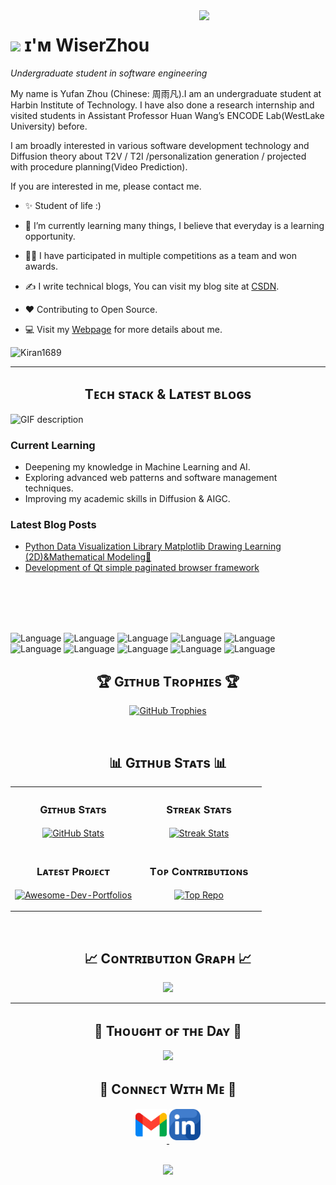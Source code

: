 <!--Banner-->

<div>
  <img align="right" width="40%" src="https://owlbertsio-resized.s3.amazonaws.com/Popper.psd.full.png">
</div>

<!--Header Name-->

# <img src="https://emojis.slackmojis.com/emojis/images/1531849430/4246/blob-sunglasses.gif?1531849430" width="30"/> ɪ'ᴍ WiserZhou

*Undergraduate student in software engineering*
<br />

<!--Start Intro-->

<p align="left">
My name is Yufan Zhou (Chinese: 周雨凡).I am an undergraduate student at Harbin Institute of Technology. I have also done a research internship and visited students in Assistant Professor Huan Wang’s ENCODE Lab(WestLake University) before.

I am broadly interested in various software development technology and Diffusion theory about T2V / T2I /personalization generation / projected with procedure planning(Video Prediction).

If you are interested in me, please contact me.</p>

- ✨ Student of life :)
- 🌱 I’m currently learning many things, I believe that everyday is a learning opportunity.
- 💁‍♂️ I have participated in multiple competitions as a team and won awards.
- ✍ I write technical blogs, You can visit my blog site at [CSDN](https://blog.csdn.net/imm_ortal_?spm=1010.2135.3001.5343).
- ❤ Contributing to Open Source.
- 💻 Visit my [Webpage](https://wiserzhou.github.io/) for more details about me.
  
  <!--End Intro-->

<!--Profile Count Badge-->

<p align="left">
  <img src="https://komarev.com/ghpvc/?username=WiserZhou&label=Profile%20views&color=yellow&style=for-the-badge&logo=star&base=0&abbreviated=true" alt="Kiran1689" style="padding-right:20px;" />
</p>

---

<!--Languages and Tools Section-->

<h2 align="center">Tᴇᴄʜ sᴛᴀᴄᴋ & Lᴀᴛᴇsᴛ ʙʟᴏɢs</h2>
<picture>
  <source media="(prefers-color-scheme: dark)" srcset="./Skills_Animation_Dark.gif">
  <source media="(prefers-color-scheme: light)" srcset="./Skills_Animation_White.gif">
  <img align="left" alt="GIF description" src="./Skills_Animation_White.gif">
</picture>
<br />

<h3 align="left">Current Learning</h3>
<ul align="left">
  <li>Deepening my knowledge in Machine Learning and AI.</li>
  <li>Exploring advanced web patterns and software management techniques.</li>
  <li>Improving my academic skills in Diffusion & AIGC.</li>
</ul>

<h3 align="left">Latest Blog Posts</h3>
<ul align="left">
  <li><a href="https://blog.csdn.net/imm_ortal_/article/details/131498785?spm=1001.2014.3001.5501">Python Data Visualization Library Matplotlib Drawing Learning (2D)&Mathematical Modeling🤖</a></li>
  <li><a href="https://blog.csdn.net/imm_ortal_/article/details/131484470?spm=1001.2014.3001.5501">Development of Qt simple paginated browser framework</a></li>
</ul>
<br />
<br />
<br />
<br />

![Language](https://img.shields.io/badge/language-C++-lightblue)
![Language](https://img.shields.io/badge/language-C-brightgreen)
![Language](https://img.shields.io/badge/language-Java-yellow)
![Language](https://img.shields.io/badge/language-Python-brightgreen)
![Language](https://img.shields.io/badge/language-Html-brightgreen)
![Language](https://img.shields.io/badge/language-Css-brightgreen)
![Language](https://img.shields.io/badge/language-JavaScript-brightgreen)
![Language](https://img.shields.io/badge/language-TypeScript-brightgreen)
![Language](https://img.shields.io/badge/language-Latex-brightgreen)
![Language](https://img.shields.io/badge/language-Markdown-brightgreen)
<!--Trophies Section-->

<h2 align="center">🏆 Gɪᴛʜᴜʙ Tʀᴏᴘʜɪᴇs 🏆</h2>
<p align="center">
  <a href="https://github.com/WiserZhou">
    <picture>
      <source media="(prefers-color-scheme: dark)" srcset="https://github-profile-trophy.vercel.app/?username=WiserZhou&no-bg=true&row=2&column=6&margin-w=20&margin-h=20&theme=monokai">
      <source media="(prefers-color-scheme: light)" srcset="https://github-profile-trophy.vercel.app/?username=WiserZhou&no-bg=true&row=2&column=6&margin-w=20&margin-h=20">
      <img alt="GitHub Trophies" src="https://github-profile-trophy.vercel.app/?username=WiserZhou&no-bg=true&no-frame=true&row=2&column=6&margin-w=20&margin-h=20">
    </picture>
  </a>
</p>
<br />

<!--Github stats Table-->

<h2 align="center">📊 Gɪᴛʜᴜʙ Sᴛᴀᴛs 📊</h2>

<table width="100%">
  <tr>
    <td width="50%">
      <h3 align="center"><strong>Gɪᴛʜᴜʙ Sᴛᴀᴛs</strong></h3>
      <p align="center">
        <a href="https://github.com/WiserZhou">
          <img align="center" src="https://github-readme-stats.vercel.app/api?username=WiserZhou&count_private=true&show_icons=true&theme=nightowl&bg_color=0,000000,441350&title_color=c56a90&text_color=ffffff&rank_icon=github&hide=prs,issues,contribs&show=reviews,prs_merged,prs_merged_percentage" alt="GitHub Stats" />
        </a>
      </p>
    </td>
    <td width="50%">
      <h3 align="center"><strong>Sᴛʀᴇᴀᴋ Sᴛᴀᴛs</strong></h3>
      <p align="center">
        <a href="https://github.com/WiserZhou">
          <img align="center" src="https://streak-stats.demolab.com?user=WiserZhou&theme=nightowl&background=0,000000,441350&fire=ffeb95&ring=ffeb95&sideNums=ffffff&sideLabels=ffffff&dates=c56a90&currStreakNum=ffffff" alt="Streak Stats" />
        </a>
      </p>
    </td>
  </tr>
  <tr>
    <td width="50%">
      <h3 align="center"><strong>Lᴀᴛᴇsᴛ Pʀᴏᴊᴇᴄᴛ</strong></h3>
      <p align="center">
        <a href="https://github.com/WiserZhou/pythonCourse">
          <img align="center" width="470" src="https://github-readme-stats.vercel.app/api/pin/?username=WiserZhou&repo=pythonCourse&theme=nightowl&show_owner=true&bg_color=0,000000,441350&title_color=c56a90&text_color=ffffff" alt="Awesome-Dev-Portfolios" />
        </a>
      </p>
    </td>
    <td width="50%">
      <h3 align="center"><strong>Tᴏᴘ Cᴏɴᴛʀɪʙᴜᴛɪᴏɴs</strong></h3>
      <p align="center">
        <a href="https://github.com/WiserZhou">
          <img align="center" src="https://github-contributor-stats.vercel.app/api?username=WiserZhou&limit=3&theme=nightowl&show_owner=true&combine_all_yearly_contributions=false&bg_color=0,000000,441350&title_color=c56a90&text_color=ffffff" alt="Top Repo" />
        </a>
      </p>
    </td>
  </tr>
</table>
<br />

<!--Contribution Graph-->

<h2 align="center">📈 Cᴏɴᴛʀɪʙᴜᴛɪᴏɴ Gʀᴀᴘʜ 📈</h2>
<div align="center">
    <img src="https://github-readme-activity-graph.vercel.app/graph?username=WiserZhou&bg_color=220a28&&color=ffffff&line=c56a90&point=ffeb95&area=false&hide_border=false" border-radius="15">
</div>

---

<!--Dynamic Quote card updates everyday at 12 PM-->

<h2 align="center">🌟 Tʜᴏᴜɢʜᴛ ᴏғ ᴛʜᴇ Dᴀʏ 🌟</h2>

<!--STARTS_HERE_QUOTE_CARD-->

<p align="center">
    <img src="https://readme-daily-quotes.vercel.app/api?author=George%20Washington&quote=We%20should%20not%20look%20back%20unless%20it%20is%20to%20derive%20useful%20lessons%20from%20past%20errors.&theme=dark&bg_color=220a28&author_color=ffeb95&accent_color=c56a90">
</p>
<!--ENDS_HERE_QUOTE_CARD-->

<!--Contact Section-->

<h2 align="center">🤝 Cᴏɴɴᴇᴄᴛ Wɪᴛʜ Mᴇ 🤝 </h2>
<div align="center">

<a href="mailto:wiserzyf@gmail.com" target="_blank">
<img src="./gmail.png" width=50 height=50 alt="wiserzyf@gmail.com" style="margin-bottom: 5px;" />
</a>

<!-- <a href="https://x.com/kiran__a__n" target="_blank">
<img src="./twitter.png" width=50 height=50 alt="kiran__a__n" style="margin-bottom: 5px;" />
</a> -->

<!-- <a href="https://www.instagram.com/kiran_a_n" target="_blank">
<img src="./instagram.png" width=50 height=50 alt="kiran_a_n" style="margin-bottom: 5px;" />
</a> -->

<!-- <a href="https://www.githubcom/WiserZhou" target="_blank">
<img src="./github.png" width=50 height=50 alt="WiserZhou" style="margin-bottom: 5px;" />
</a> -->

<a href="https://www.linkedin.com/in/%E9%9B%A8%E5%87%A1-%E5%91%A8-210977313/" target="_blank">
<img src="./linkedin.png" width=50 height=50 alt="linkedin" style="margin-bottom: 5px;" />
</a>

<!-- <a href="https://dev.to/dev_kiran" target="_blank">
<img src="./dev_to.png" width=50 height=50 alt="dev_kiran" style="margin-bottom: 5px;" />
</a> -->
</div>
<br/>

<!--Buy me a coffee-->

<!-- <div align="center">
<a href="https://www.buymeacoffee.com/Kiran1689" target="_blank"><img src="https://cdn.buymeacoffee.com/buttons/v2/default-yellow.png" alt="Buy Me A Coffee" style="height: 40px !important;width: 200px !important;" ></a>
</div> -->

<!--Footer-->

<p align="center">
  <img src="https://capsule-render.vercel.app/api?type=waving&color=yellow&height=65&section=footer"/>
</p>
